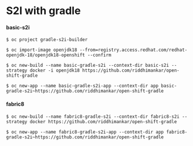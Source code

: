 # S2I with gradle


#### basic-s2i

`$ oc project gradle-s2i-builder`

`$ oc import-image openjdk18 --from=registry.access.redhat.com/redhat-openjdk-18/openjdk18-openshift --confirm`

`$ oc new-build --name basic-gradle-s2i --context-dir basic-s2i --strategy docker -i openjdk18 https://github.com/riddhimankar/open-shift-gradle`

`$ oc new-app --name basic-gradle-s2i-app --context-dir app basic-gradle-s2i~https://github.com/riddhimankar/open-shift-gradle`

#### fabric8

`$ oc new-build --name fabric8-gradle-s2i --context-dir fabric8-s2i --strategy docker https://github.com/riddhimankar/open-shift-gradle`

`$ oc new-app --name fabric8-gradle-s2i-app --context-dir app fabric8-gradle-s2i~https://github.com/riddhimankar/open-shift-gradle`
